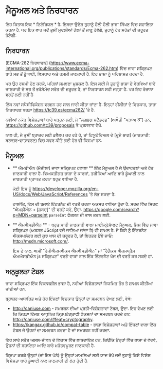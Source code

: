 # ਮੈਨੂਅਲ ਅਤੇ ਨਿਰਧਾਰਨ

ਇਹ ਕਿਤਾਬ ਇਕ * ਟਿਟੋਰਿਯਲ * ਹੈ. ਇਸਦਾ ਉਦੇਸ਼ ਤੁਹਾਨੂੰ ਹੌਲੀ ਹੌਲੀ ਭਾਸ਼ਾ ਸਿੱਖਣ ਵਿਚ ਸਹਾਇਤਾ ਕਰਨਾ ਹੈ. ਪਰ ਇਕ ਵਾਰ ਜਦੋਂ ਤੁਸੀਂ ਮੁਢਲੀਆਂ ਗੱਲਾਂ ਤੋਂ ਜਾਣੂ ਹੋਵੋਗੇ, ਤੁਹਾਨੂੰ ਹੋਰ ਸਰੋਤਾਂ ਦੀ ਜ਼ਰੂਰਤ ਹੋਏਗੀ.

## ਨਿਰਧਾਰਨ

[ECMA-262 ਨਿਰਧਾਰਨ] (https://www.ecma-international.org/publications/standards/Ecma-262.htm) ਵਿੱਚ ਜਾਵਾ ਸਕ੍ਰਿਪਟ ਬਾਰੇ ਸਭ ਤੋਂ ਡੂੰਘਾਈ, ਵਿਸਥਾਰ ਅਤੇ ਰਸਮੀ ਜਾਣਕਾਰੀ ਹੈ. ਇਹ ਭਾਸ਼ਾ ਨੂੰ ਪਰਿਭਾਸ਼ਤ ਕਰਦਾ ਹੈ.

ਪਰ ਉਹ ਰਸਮੀ ਹੋਣ ਕਰਕੇ, ਪਹਿਲਾਂ ਸਮਝਣਾ ਮੁਸ਼ਕਲ ਹੈ. ਇਸ ਲਈ ਜੇ ਤੁਹਾਨੂੰ ਭਾਸ਼ਾ ਦੇ ਵੇਰਵਿਆਂ ਬਾਰੇ ਜਾਣਕਾਰੀ ਦੇ ਸਭ ਤੋਂ ਭਰੋਸੇਮੰਦ ਸਰੋਤ ਦੀ ਜ਼ਰੂਰਤ ਹੈ, ਤਾਂ ਨਿਰਧਾਰਨ ਸਹੀ ਜਗ੍ਹਾ ਹੈ. ਪਰ ਇਹ ਰੋਜ਼ਾਨਾ ਵਰਤੋਂ ਲਈ ਨਹੀਂ ਹੈ.

ਇੱਕ ਨਵਾਂ ਸਪੈਸੀਫਿਕੇਸ਼ਨ ਵਰਜ਼ਨ ਹਰ ਸਾਲ ਜਾਰੀ ਕੀਤਾ ਜਾਂਦਾ ਹੈ. ਇਨ੍ਹਾਂ ਰੀਲੀਜ਼ਾਂ ਦੇ ਵਿਚਕਾਰ, ਤਾਜ਼ਾ ਨਿਰਧਾਰਣ ਖਰੜਾ <https://tc39.es/ecma262/> 'ਤੇ ਹੈ.

ਨਵੀਆਂ ਨਕੋਰ ਵਿਸ਼ੇਸ਼ਤਾਵਾਂ ਬਾਰੇ ਪੜ੍ਹਨ ਲਈ,  ਜੋ "ਲਗਭਗ ਸਟੈਂਡਰਡ" (ਅਖੌਤੀ "ਪੜਾਅ 3") ਹਨ, <https://github.com/tc39/proposals> ਤੇ ਪ੍ਰਸਤਾਵ ਵੇਖੋ.

ਨਾਲ ਹੀ, ਜੇ ਤੁਸੀਂ ਬ੍ਰਾਜ਼ਰ ਲਈ ਡਵੈਲਪ ਕਰ ਰਹੇ ਹੋ, ਤਾਂ ਟਿਯੂਟੋਰਿਅਲ ਦੇ [ਦੂਜੇ ਭਾਗ] (ਜਾਣਕਾਰੀ: ਬਰਾਜ਼ਰ-ਵਾਤਾਵਰਣ) ਵਿਚ ਕਵਰ ਕੀਤੇ ਗਈ ਹੋਰ ਵੀ ਕਿਸਮਾਂ ਹਨ.

## ਮੈਨੂਅਲ

- ** ਐਮਡੀਐਨ (ਮੋਜ਼ੀਲਾ) ਜਾਵਾ ਸਕ੍ਰਿਪਟ ਹਵਾਲਾ ** ਇੱਕ ਮੈਨੂਅਲ ਹੈ ਜੋ ਉਦਾਹਰਣਾਂ ਅਤੇ ਹੋਰ ਜਾਣਕਾਰੀ ਵਾਲਾ ਹੈ. ਵਿਅਕਤੀਗਤ ਭਾਸ਼ਾ ਦੇ ਕਾਰਜਾਂ, ਤਰੀਕਿਆਂ ਆਦਿ ਬਾਰੇ ਡੂੰਘਾਈ ਨਾਲ ਜਾਣਕਾਰੀ ਪ੍ਰਾਪਤ ਕਰਨਾ ਬਹੁਤ ਵਧੀਆ ਹੈ.

    ਕੋਈ ਇਸ ਨੂੰ <https://developer.mozilla.org/en-US/docs/Web/JavaScript/References> 'ਤੇ ਲੱਭ ਸਕਦਾ ਹੈ.

    ਹਾਲਾਂਕਿ, ਇਸ ਦੀ ਬਜਾਏ ਇੰਟਰਨੈਟ ਦੀ ਵਰਤੋਂ ਕਰਨਾ ਅਕਸਰ ਵਧੀਆ ਹੁੰਦਾ ਹੈ. ਸਰਚ ਵਿੱਚ ਸਿਰਫ "ਐਮਡੀਐਨ + [ਸ਼ਬਦ]" ਦੀ ਵਰਤੋਂ ਕਰੋ, ਉਦਾ. <https://google.com/search?q=MDN+parseInt> `parseInt` ਫੰਕਸ਼ਨ ਦੀ ਭਾਲ ਕਰਨ ਲਈ.


- ** ਐਮਐਸਡੀਐਨ ** - ਬਹੁਤ ਸਾਰੀ ਜਾਣਕਾਰੀ ਵਾਲਾ ਮਾਈਕ੍ਰੋਸਾੱਫਟ ਮੈਨੂਅਲ, ਜਿਸ ਵਿੱਚ ਜਾਵਾ ਸਕ੍ਰਿਪਟ (ਅਕਸਰ JScript ਵਜੋਂ ਜਾਣਿਆ ਜਾਂਦਾ ਹੈ) ਵੀ ਸ਼ਾਮਲ ਹੈ. ਜੇ ਕਿਸੇ ਨੂੰ ਇੰਟਰਨੈਟ ਐਕਸਪਲੋਰਰ ਲਈ ਕੁਝ ਖਾਸ ਦੀ ਜ਼ਰੂਰਤ ਹੈ, ਤਾਂ ਬਿਹਤਰ ਉਥੇ ਜਾਓ: <http://msdn.microsoft.com/>.

    ਇਸ ਦੇ ਨਾਲ, ਅਸੀਂ "ਰੇਜੀਐਕਸਐਕਸ ਐਮਐਸਡੀਐਨ" ਜਾਂ "ਰੈਗੈਕਸ ਐਕਸਪ੍ਰੈਸ ਐਮਐਸਡੀਐਨ js ਸਕ੍ਰਿਪਟ" ਵਰਗੇ ਵਾਕਾਂ ਨਾਲ ਇੱਕ ਇੰਟਰਨੈਟ ਖੋਜ ਦੀ ਵਰਤੋਂ ਕਰ ਸਕਦੇ ਹਾਂ.

## ਅਨੁਕੂਲਤਾ ਟੇਬਲ

ਜਾਵਾ ਸਕ੍ਰਿਪਟ ਇੱਕ ਵਿਕਾਸਸ਼ੀਲ ਭਾਸ਼ਾ ਹੈ, ਨਵੀਆਂ ਵਿਸ਼ੇਸ਼ਤਾਵਾਂ ਨਿਯਮਿਤ ਤੌਰ ਤੇ ਸ਼ਾਮਲ ਕੀਤੀਆਂ ਜਾਂਦੀਆਂ ਹਨ.

ਬ੍ਰਾਜ਼ਰ-ਅਧਾਰਿਤ ਅਤੇ ਹੋਰ ਇੰਜਣਾਂ ਵਿਚਕਾਰ ਉਨ੍ਹਾਂ ਦਾ ਸਮਰਥਨ ਦੇਖਣ ਲਈ, ਵੇਖੋ:

- <http://caniuse.com> - ਸਮਰਥਨ ਦੀਆਂ ਪ੍ਰਤੀ-ਵਿਸ਼ੇਸ਼ਤਾਵਾਂ ਟੇਬਲ, ਉਦਾ. ਇਹ ਵੇਖਣ ਲਈ ਕਿ ਕਿਹੜਾ ਇੰਜਣ ਆਧੁਨਿਕ ਕ੍ਰਿਪਟੋਗ੍ਰਾਫੀ ਫੰਕਸ਼ਨਾਂ ਦਾ ਸਮਰਥਨ ਕਰਦੇ ਹਨ: <http://caniuse.com/#feat=cryptography>.
- <https://kangax.github.io/compat-table> - ਭਾਸ਼ਾ ਵਿਸ਼ੇਸ਼ਤਾਵਾਂ ਅਤੇ ਇੰਜਣਾਂ ਵਾਲਾ ਇੱਕ ਟੇਬਲ ਜੋ ਉਹਨਾਂ ਦਾ ਸਮਰਥਨ ਕਰਦਾ ਹੈ ਜਾਂ ਸਮਰਥਨ ਨਹੀਂ ਕਰਦਾ.

ਇਹ ਸਾਰੇ ਸਰੋਤ ਅਸਲ-ਜੀਵਨ ਦੇ ਵਿਕਾਸ ਵਿੱਚ ਲਾਭਦਾਇਕ ਹਨ, ਕਿਉਂਕਿ ਉਨ੍ਹਾਂ ਵਿੱਚ ਭਾਸ਼ਾ ਦੇ ਵੇਰਵੇ, ਉਹਨਾਂ ਦੀ ਸਹਾਇਤਾ ਆਦਿ ਬਾਰੇ ਮਹੱਤਵਪੂਰਣ ਜਾਣਕਾਰੀ ਹੈ.

ਕ੍ਰਿਪਾ ਕਰਕੇ ਉਨ੍ਹਾਂ (ਜਾਂ ਇਸ ਪੰਨੇ) ਨੂੰ ਉਨ੍ਹਾਂ ਮਾਮਲਿਆਂ ਲਈ ਯਾਦ ਰੱਖੋ ਜਦੋਂ ਤੁਹਾਨੂੰ ਕਿਸੇ ਵਿਸ਼ੇਸ਼ ਵਿਸ਼ੇਸ਼ਤਾ ਬਾਰੇ ਡੂੰਘਾਈ ਨਾਲ ਜਾਣਕਾਰੀ ਦੀ ਲੋੜ ਹੁੰਦੀ ਹੈ.
